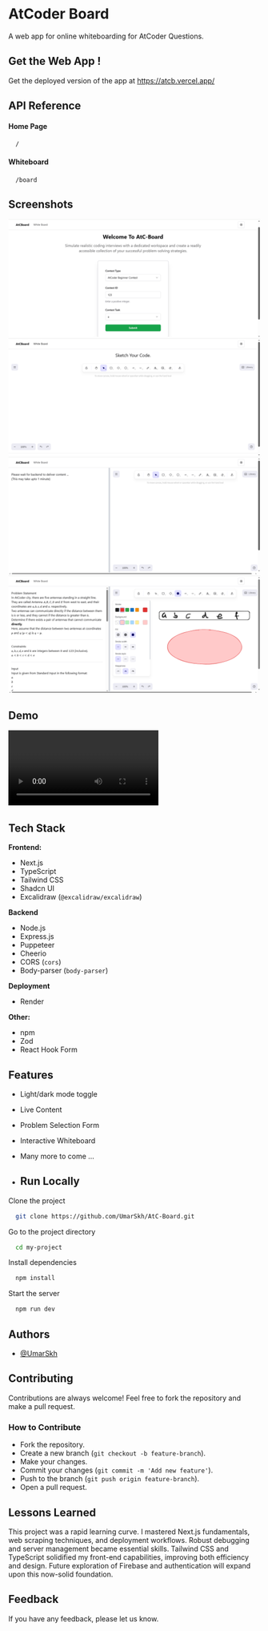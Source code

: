 
# AtCoder Board

A web app for online whiteboarding for AtCoder Questions.

## Get the Web App !

Get the deployed version of the app at https://atcb.vercel.app/

## API Reference

#### Home Page

```
  /
```

#### Whiteboard

```
  /board
```

## Screenshots
![Homepage](assets/Screenshots/Homepage.png)
![Whiteboard](assets/Screenshots/Whiteboard.png)
![Fetching](assets/Screenshots/Fetching.png)
![Content](assets/Screenshots/Content.png)

## Demo
![Demo Video](assets/Videos/AtCBoard-Demo.mp4)

## Tech Stack

**Frontend:**

* Next.js
* TypeScript
* Tailwind CSS
* Shadcn UI
* Excalidraw (`@excalidraw/excalidraw`)

**Backend**

* Node.js
* Express.js
* Puppeteer
* Cheerio
* CORS (`cors`)
* Body-parser (`body-parser`)

**Deployment**

* Render

**Other:**

* npm
* Zod
* React Hook Form

## Features

- Light/dark mode toggle
- Live Content
- Problem Selection Form
- Interactive Whiteboard
- Many more to come ...

- ## Run Locally

Clone the project

```bash
  git clone https://github.com/UmarSkh/AtC-Board.git
```

Go to the project directory

```bash
  cd my-project
```

Install dependencies

```bash
  npm install
```

Start the server

```bash
  npm run dev
```

## Authors

- [@UmarSkh](https://github.com/UmarSkh)

## Contributing

Contributions are always welcome! Feel free to fork the repository and make a pull request.

### How to Contribute
- Fork the repository.
- Create a new branch (```git checkout -b feature-branch```).
- Make your changes.
- Commit your changes (```git commit -m 'Add new feature'```).
- Push to the branch (```git push origin feature-branch```).
- Open a pull request.

## Lessons Learned

This project was a rapid learning curve. I mastered Next.js fundamentals, web scraping techniques, and deployment workflows. Robust debugging and server management became essential skills. Tailwind CSS and TypeScript solidified my front-end capabilities, improving both efficiency and design. Future exploration of Firebase and authentication will expand upon this now-solid foundation.

## Feedback

If you have any feedback, please let us know.
